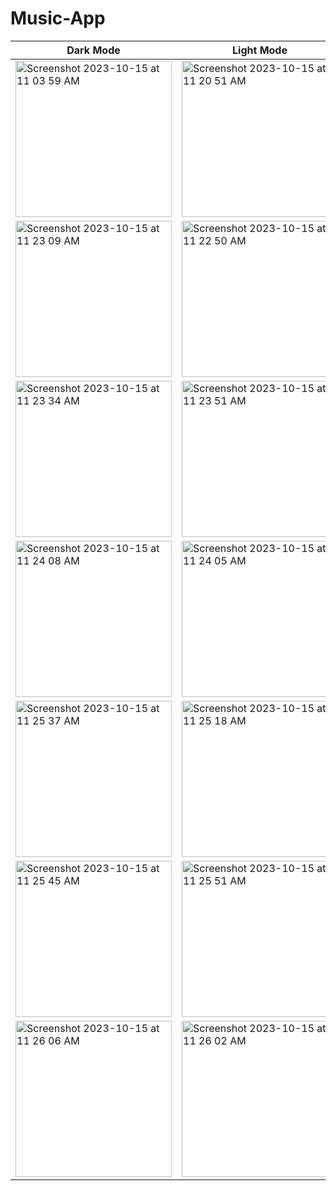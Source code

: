 # Music-App

<div align="center">

</div>
<div align="center">

| Dark Mode     | Light Mode     |
| ------------  | -------------- |
| <img width="250" alt="Screenshot 2023-10-15 at 11 03 59 AM" src="https://github.com/autistic-developer/Music-App/assets/58183461/bd29c020-de87-4f1e-952f-2987083f1116"> | <img width="250" alt="Screenshot 2023-10-15 at 11 20 51 AM" src="https://github.com/autistic-developer/Music-App/assets/58183461/5c0a3be8-a366-4225-a6dc-861d191fc9cb"> |
| <img width="250" alt="Screenshot 2023-10-15 at 11 23 09 AM" src="https://github.com/autistic-developer/Music-App/assets/58183461/2eb258d9-4a82-4f68-b7c4-cb016b51277e"> | <img width="250" alt="Screenshot 2023-10-15 at 11 22 50 AM" src="https://github.com/autistic-developer/Music-App/assets/58183461/64c19394-ce39-443c-9a64-1aee1e722c2f"> |
| <img width="250" alt="Screenshot 2023-10-15 at 11 23 34 AM" src="https://github.com/autistic-developer/Music-App/assets/58183461/97d9c73a-f0d0-4fb2-901a-0801d7a737ce"> | <img width="250" alt="Screenshot 2023-10-15 at 11 23 51 AM" src="https://github.com/autistic-developer/Music-App/assets/58183461/147afefe-49a7-4e0f-95c9-4cadbca787c1"> |
| <img width="250" alt="Screenshot 2023-10-15 at 11 24 08 AM" src="https://github.com/autistic-developer/Music-App/assets/58183461/5c9a9732-e8fa-4e93-8148-27a3d323f055"> | <img width="250" alt="Screenshot 2023-10-15 at 11 24 05 AM" src="https://github.com/autistic-developer/Music-App/assets/58183461/5cd7a0f7-0935-4983-84ab-0603d4f686e6"> |
| <img width="250" alt="Screenshot 2023-10-15 at 11 25 37 AM" src="https://github.com/autistic-developer/Music-App/assets/58183461/656b056a-fb81-4c47-a7b3-f9bbf282d194"> | <img width="250" alt="Screenshot 2023-10-15 at 11 25 18 AM" src="https://github.com/autistic-developer/Music-App/assets/58183461/4d208add-e596-48bd-97ce-b1bb38721fba"> |
| <img width="250" alt="Screenshot 2023-10-15 at 11 25 45 AM" src="https://github.com/autistic-developer/Music-App/assets/58183461/bfa802fe-39b1-4069-9ce2-60e0a979f00e"> | <img width="250" alt="Screenshot 2023-10-15 at 11 25 51 AM" src="https://github.com/autistic-developer/Music-App/assets/58183461/57f451f8-3a2b-4700-9b3e-cfe76c5479de"> |
| <img width="250" alt="Screenshot 2023-10-15 at 11 26 06 AM" src="https://github.com/autistic-developer/Music-App/assets/58183461/c3f5c12f-707a-4ef0-9cc8-b93665e2833e"> | <img width="250" alt="Screenshot 2023-10-15 at 11 26 02 AM" src="https://github.com/autistic-developer/Music-App/assets/58183461/46cf5b9a-88bb-41dd-af0d-830f883dd505"> |



</div>
